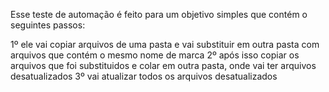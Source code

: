 Esse teste de automação é feito para um objetivo simples que contém o seguintes passos:

1º ele vai copiar arquivos de uma pasta e vai substituir em outra pasta com arquivos que contém o mesmo nome de marca
2º após isso copiar os arquivos que foi substituidos e colar em outra pasta, onde vai ter arquivos desatualizados
3º vai atualizar todos os arquivos desatualizados
